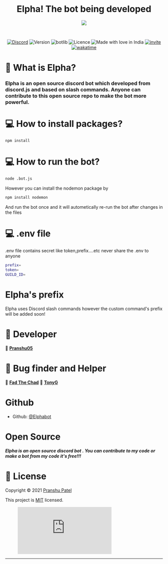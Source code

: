 <div align="center">
<br />
<h1>Elpha! The bot being developed</h1>
<p><img src = "https://raw.githubusercontent.com/pranshu05/Elpha/main/img/b.png"></p>
<br />
  
[![Discord](https://img.shields.io/discord/754381521854398595?color=white&label=DISCORD&logo=discord&style=for-the-badge)](https://discord.gg/CVyx9qyYPF)
![Version](https://img.shields.io/badge/version-1.2.0-green.svg?cacheSeconds=2592000&style=for-the-badge)
![botlib](https://img.shields.io/badge/powered_by-discord.js-blue?style=for-the-badge)
![Licence](https://img.shields.io/badge/license-MIT-orange?style=for-the-badge)
![Made with love in India](https://madewithlove.now.sh/in?colorB=%23ff5900&template=for-the-badge)
[![invite](https://img.shields.io/badge/INVITE-ELPHA-yellow?style=for-the-badge)](https://discord.com/oauth2/authorize?client_id=916613852362330133&permissions=8&scope=bot%20applications.commands)
[![wakatime](https://wakatime.com/badge/user/14b6ad0f-2425-4d08-bfba-1dab751e4e00/project/246067c5-64bd-4dc0-9d48-20aadfce18b8.svg?style=for-the-badge)](https://wakatime.com/badge/user/14b6ad0f-2425-4d08-bfba-1dab751e4e00/project/246067c5-64bd-4dc0-9d48-20aadfce18b8)
  
</div>

# 🤖 What is Elpha?

### Elpha is an open source discord bot which developed from discord.js and based on slash commands. Anyone can contribute to this open source repo to make the bot more powerful.

# 💻 How to install packages?
```sh
npm install
```
# 💻 How to run the bot?
```sh
node .bot.js
```
However you can install the nodemon package by
```sh
npm install nodemon
```
And run the bot once and it will autometically re-run the bot after changes in the files

# 💻 .env file
 
.env file contains secret like token,prefix....etc
never share the .env to anyone

```sh
prefix=
token=
GUILD_ID=
```

# Elpha's prefix

Elpha uses Discord slash commands however the custom command's prefix will be added soon! 

# 👥 Developer

📜 [**Pranshu05**](https://github.com/pranshu05)

# 🤝 Bug finder and Helper

📜 [**Fad The Chad**](https://github.com/FadTheChad)
📜 [**TonyG**](https://github.com/tonyG433)

# Github

* Github: [@Elphabot](https://github.com/Elphabot)


# Open Source

***Elpha is an open source discord bot .
You can contribute to my code or make a bot from my code it's free!!!***

# 📝 License

Copyright © 2021 [Pranshu Patel](https://github.com/pranshu05)


This project is [MIT](https://opensource.org/licenses/MIT) licensed.


<figure><embed src="https://wakatime.com/share/@pranshu05/83417c75-32d8-4bad-9a51-ecc0845f319d.svg"></embed></figure>


***
